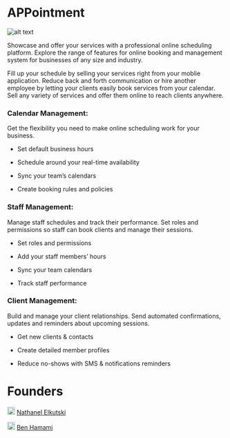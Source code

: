 # APPointment
 

![alt text](https://github.com/APPointmentIL/APPointment/blob/master/pictures/APPointmentBanner.jpg
)


Showcase and offer your services with a professional online scheduling platform.
Explore the range of features for online booking and management system for businesses of any size and industry.

Fill up your schedule by selling your services right from your moblie application. 
Reduce back and forth communication or hire another employee by letting your clients easily book services from your calendar. 
Sell any variety of services and offer them online to reach clients anywhere.


<h3><b>Calendar Management:</b></h3>

Get the flexibility you need to make online scheduling work for your business.

* Set default business hours

* Schedule around your real-time availability

* Sync your team’s calendars

* Create booking rules and policies


<h3><b>Staff Management:</b></h3>

Manage staff schedules and track their performance.
Set roles and permissions so staff can book clients and manage their sessions.

* Set roles and permissions

* Add your staff members’ hours

* Sync your team calendars

* Track staff performance


<h3><b>Client Management:</b> </h3>

Build and manage your client relationships. 
Send automated confirmations, updates and reminders about upcoming sessions.

* Get new clients & contacts

* Create detailed member profiles

* Reduce no-shows with SMS & notifications reminders



# Founders



 <img src="https://github.com/APPointmentIL/APPointment/blob/master/pictures/small-linkedin-icon-28.jpg" width="18" height="18" /> [Nathanel Elkutski](https://www.linkedin.com/in/nathanel-elkutski-4639691ba/)

 <img src="https://github.com/APPointmentIL/APPointment/blob/master/pictures/small-linkedin-icon-28.jpg" width="18" height="18" /> [Ben Hamami](https://www.linkedin.com/in/ben-hamami-90512719a/)
